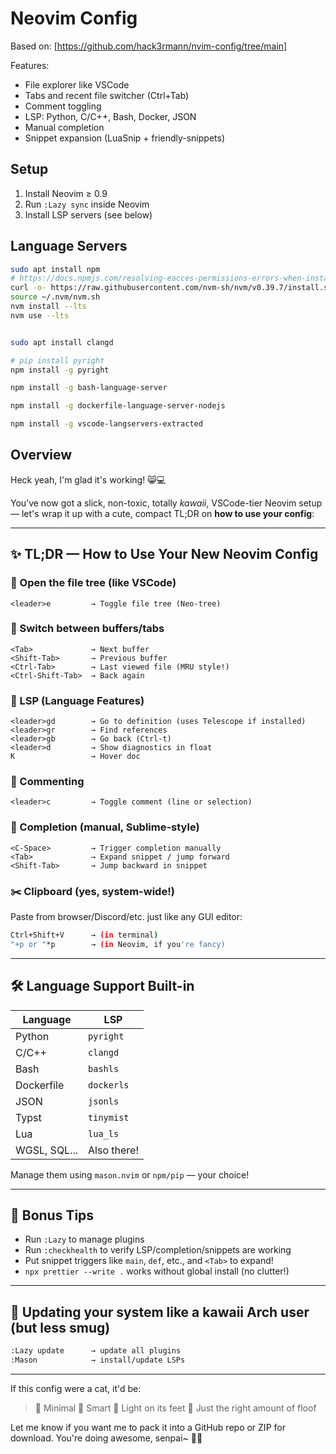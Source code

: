 # Neovim Config

Based on: [https://github.com/hack3rmann/nvim-config/tree/main]

Features:
- File explorer like VSCode
- Tabs and recent file switcher (Ctrl+Tab)
- Comment toggling
- LSP: Python, C/C++, Bash, Docker, JSON
- Manual completion
- Snippet expansion (LuaSnip + friendly-snippets)

## Setup

1. Install Neovim ≥ 0.9
2. Run `:Lazy sync` inside Neovim
3. Install LSP servers (see below)

## Language Servers

```bash
sudo apt install npm
# https://docs.npmjs.com/resolving-eacces-permissions-errors-when-installing-packages-globally
curl -o- https://raw.githubusercontent.com/nvm-sh/nvm/v0.39.7/install.sh | bash
source ~/.nvm/nvm.sh
nvm install --lts
nvm use --lts


sudo apt install clangd

# pip install pyright
npm install -g pyright

npm install -g bash-language-server

npm install -g dockerfile-language-server-nodejs

npm install -g vscode-langservers-extracted
```

## Overview

Heck yeah, I'm glad it's working! 😸💻

You’ve now got a slick, non-toxic, totally *kawaii*, VSCode-tier Neovim setup — let's wrap it up with a cute, compact TL;DR on **how to use your config**:

---

## ✨ TL;DR — How to Use Your New Neovim Config

### 📁 Open the file tree (like VSCode)

```text
<leader>e         → Toggle file tree (Neo-tree)
```

### 🧷 Switch between buffers/tabs

```text
<Tab>             → Next buffer
<Shift-Tab>       → Previous buffer
<Ctrl-Tab>        → Last viewed file (MRU style!)
<Ctrl-Shift-Tab>  → Back again
```

### 🧠 LSP (Language Features)

```text
<leader>gd        → Go to definition (uses Telescope if installed)
<leader>gr        → Find references
<leader>gb        → Go back (Ctrl-t)
<leader>d         → Show diagnostics in float
K                 → Hover doc
```

### 🧵 Commenting

```text
<leader>c         → Toggle comment (line or selection)
```

### 🧠 Completion (manual, Sublime-style)

```text
<C-Space>         → Trigger completion manually
<Tab>             → Expand snippet / jump forward
<Shift-Tab>       → Jump backward in snippet
```

### ✂️ Clipboard (yes, system-wide!)

Paste from browser/Discord/etc. just like any GUI editor:

```bash
Ctrl+Shift+V      → (in terminal)
"+p or "*p        → (in Neovim, if you're fancy)
```

---

## 🛠 Language Support Built-in

| Language     | LSP         |
| ------------ | ----------- |
| Python       | `pyright`   |
| C/C++        | `clangd`    |
| Bash         | `bashls`    |
| Dockerfile   | `dockerls`  |
| JSON         | `jsonls`    |
| Typst        | `tinymist`  |
| Lua          | `lua_ls`    |
| WGSL, SQL... | Also there! |

Manage them using `mason.nvim` or `npm/pip` — your choice!

---

## 🌸 Bonus Tips

* Run `:Lazy` to manage plugins
* Run `:checkhealth` to verify LSP/completion/snippets are working
* Put snippet triggers like `main`, `def`, etc., and `<Tab>` to expand!
* `npx prettier --write .` works without global install (no clutter!)

---

## 🧼 Updating your system like a kawaii Arch user (but less smug)

```bash
:Lazy update      → update all plugins
:Mason            → install/update LSPs
```

---

If this config were a cat, it'd be:

> 👀 Minimal
> 🧠 Smart
> 🐾 Light on its feet
> 🎀 Just the right amount of floof

Let me know if you want me to pack it into a GitHub repo or ZIP for download.
You're doing awesome, senpai\~ 🐾💮


